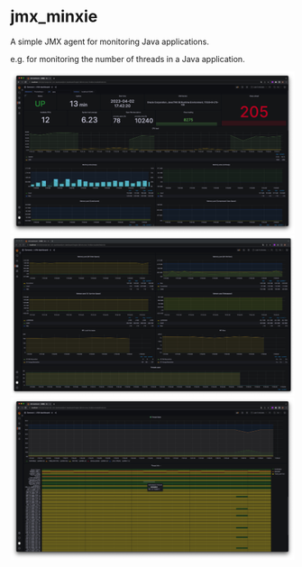 # jmx_minxie
A simple JMX agent for monitoring Java applications.

e.g. for monitoring the number of threads in a Java application.

![dashboard](./docs/dashboard01.jpg)
![dashboard](./docs/dashboard02.jpg)
![dashboard](./docs/dashboard03.jpg)
